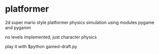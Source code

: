 # platformer
2d super mario style platformer physics simulation using modules pygame and pyganim

no levels implemented, just character physics

play it with $python gamed-draft.py

